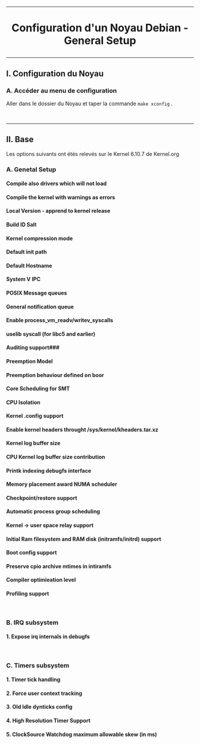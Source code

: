 ------------------------------------------------------------------------------------------------------------------------------------------
# <p align='center'> Configuration d'un Noyau Debian - General Setup </p>

------------------------------------------------------------------------------------------------------------------------------------------
## I. Configuration du Noyau
### A. Accéder au menu de configuration
Aller dans le dossier du Noyau et taper la commande `make xconfig` .


<br />

------------------------------------------------------------------------------------------------------------------------------------------
## II. Base
Les options suivants ont étés relevés sur le Kernel 6.10.7 de Kernel.org
### A. Genetal Setup
#### Compile also drivers which will not load
#### Compile the kernel with warnings as errors
#### Local Version - apprend to kernel release
#### Build ID Salt
#### Kernel compression mode
#### Default init path
#### Default Hostname
#### System V IPC
#### POSIX Message queues
#### General notification queue
#### Enable process_vm_readv/writev_syscalls
#### uselib syscall (for libc5 and earlier)
#### Auditing support### 
#### Preemption Model
#### Preemption behaviour defined on boor
#### Core Scheduling for SMT
#### CPU Isolation
#### Kernel .config support
#### Enable kernel headers throught /sys/kernel/kheaders.tar.xz
#### Kernel log buffer size 
#### CPU Kernel log buffer size contribution
#### Printk indexing debugfs interface
#### Memory placement award NUMA scheduler
#### Checkpoint/restore support
#### Automatic process group scheduling
#### Kernel -> user space relay support
#### Initial Ram filesystem and RAM disk (initramfs/initrd) support
#### Boot config support 
#### Preserve cpio archive mtimes in intiramfs
#### Compiler optimieation level
#### Profiling support

<br />

### B. IRQ subsystem
#### 1. Expose irq internals in debugfs


<br />

### C. Timers subsystem
#### 1. Timer tick handling
#### 2. Force user context tracking
#### 3. Old Idle dynticks config
#### 4. High Resolution Timer Support
#### 5. ClockSource Watchdog maximum allowable skew (in ms)

<br />

####
####

### 
### 
### 
### 


### 
```
```
